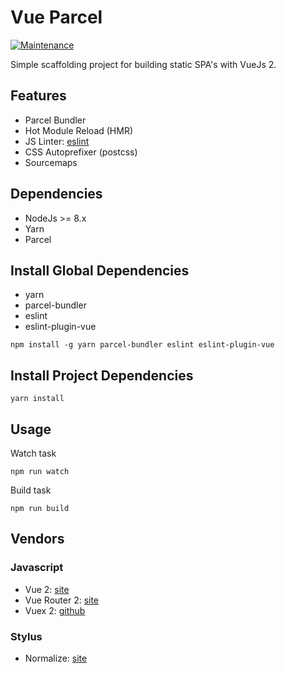 Vue Parcel
==========

[![Maintenance](https://img.shields.io/badge/maintained%3F-yes-green.svg)](https://github.com/npulidom/vue-webapp/graphs/commit-activity)

Simple scaffolding project for building static SPA's with VueJs 2.

## Features

- Parcel Bundler
- Hot Module Reload (HMR)
- JS Linter: [eslint](http://eslint.org/)
- CSS Autoprefixer (postcss)
- Sourcemaps

## Dependencies

- NodeJs >= 8.x
- Yarn
- Parcel

## Install Global Dependencies

- yarn
- parcel-bundler
- eslint
- eslint-plugin-vue

```
npm install -g yarn parcel-bundler eslint eslint-plugin-vue
```

## Install Project Dependencies
```
yarn install
```

## Usage

Watch task
```
npm run watch
```

Build task
```
npm run build
```

## Vendors

### Javascript

- Vue 2: [site](https://vuejs.org/)
- Vue Router 2: [site](http://router.vuejs.org/)
- Vuex 2: [github](https://github.com/vuejs/vuex)

### Stylus

- Normalize: [site](https://necolas.github.io/normalize.css/)
